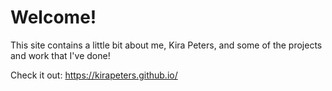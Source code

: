 # Welcome!
This site contains a little bit about me, Kira Peters, and some of the projects and work that I've done!

Check it out:
https://kirapeters.github.io/

